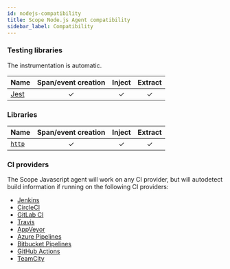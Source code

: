```yaml
---
id: nodejs-compatibility
title: Scope Node.js Agent compatibility
sidebar_label: Compatibility
---
```


### Testing libraries

The instrumentation is automatic.

| Name                       | Span/event creation | Inject | Extract |
| -------------------------- | :-----------------: | :----: | :-----: |
| [Jest](https://jestjs.io/) |          ✓          |   ✓    |    ✓    |

### Libraries

| Name                                       | Span/event creation | Inject | Extract |
| ------------------------------------------ | :-----------------: | :----: | :-----: |
| [`http`](https://nodejs.org/api/http.html) |          ✓          |   ✓    |    ✓    |

### CI providers

The Scope Javascript agent will work on any CI provider, but will autodetect build information if running on the following CI providers:

- [Jenkins](https://jenkins.io/)
- [CircleCI](https://circleci.com/)
- [GitLab CI](https://docs.gitlab.com/ee/ci/)
- [Travis](https://travis-ci.org/)
- [AppVeyor](https://ci.appveyor.com/)
- [Azure Pipelines](https://azure.microsoft.com/en-us/services/devops/pipelines/)
- [Bitbucket Pipelines](https://bitbucket.org/product/features/pipelines)
- [GitHub Actions](https://github.com/features/actions)
- [TeamCity](https://www.jetbrains.com/teamcity/)
